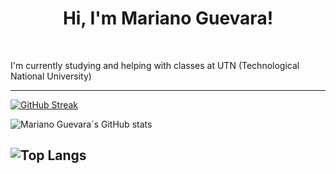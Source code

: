 <h1 align="center">Hi, I'm Mariano Guevara!</h1>

<br />

I'm currently studying and helping with classes at UTN (Technological National University)

---

[![GitHub Streak](http://github-readme-streak-stats.herokuapp.com?user=MarianoGuevara&theme=dark-smoky)](https://git.io/streak-stats)

![Mariano Guevara´s GitHub stats](https://github-readme-stats.vercel.app/api?username=MarianoGuevara&show_icons=true&theme=radical)

![Top Langs](https://github-readme-stats.vercel.app/api/top-langs/?username=MarianoGuevara&hide_progress=true)
---
